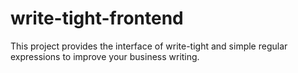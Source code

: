 # write-tight-frontend
This project provides the interface of write-tight and simple regular expressions to improve your business writing.
